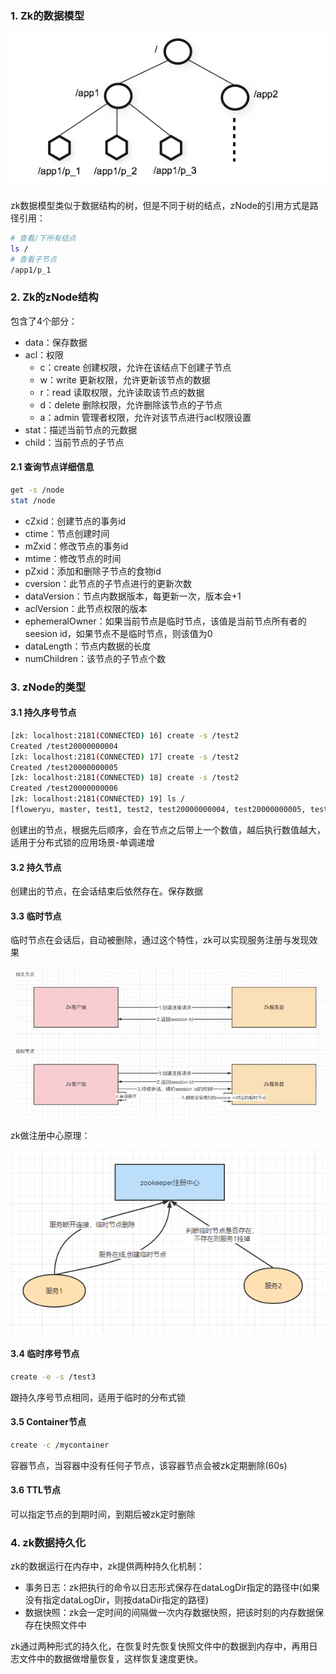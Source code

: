 ### 1. Zk的数据模型

![image-20220327151715121](./assets/202203271517121.png)

zk数据模型类似于数据结构的树，但是不同于树的结点，zNode的引用方式是路径引用：

```bash
# 查看/下所有结点
ls /
# 查看子节点
/app1/p_1
```



### 2. Zk的zNode结构

包含了4个部分：

- data：保存数据
- acl：权限
  - c：create 创建权限，允许在该结点下创建子节点
  - w：write 更新权限，允许更新该节点的数据
  - r：read 读取权限，允许读取该节点的数据
  - d：delete 删除权限，允许删除该节点的子节点
  - a：admin 管理者权限，允许对该节点进行acl权限设置
- stat：描述当前节点的元数据
- child：当前节点的子节点

#### 2.1 查询节点详细信息

```bash
get -s /node
stat /node
```

- cZxid：创建节点的事务id
- ctime：节点创建时间
- mZxid：修改节点的事务id
- mtime：修改节点的时间
- pZxid：添加和删除子节点的食物id
- cversion：此节点的子节点进行的更新次数
- dataVersion：节点内数据版本，每更新一次，版本会+1
- aclVersion：此节点权限的版本
- ephemeralOwner：如果当前节点是临时节点，该值是当前节点所有者的seesion id，如果节点不是临时节点，则该值为0
- dataLength：节点内数据的长度
- numChildren：该节点的子节点个数

### 3. zNode的类型

#### 3.1 持久序号节点

```bash
[zk: localhost:2181(CONNECTED) 16] create -s /test2
Created /test20000000004
[zk: localhost:2181(CONNECTED) 17] create -s /test2
Created /test20000000005
[zk: localhost:2181(CONNECTED) 18] create -s /test2
Created /test20000000006
[zk: localhost:2181(CONNECTED) 19] ls /
[floweryu, master, test1, test2, test20000000004, test20000000005, test20000000006, zookeeper]

```

创建出的节点，根据先后顺序，会在节点之后带上一个数值，越后执行数值越大，适用于分布式锁的应用场景-单调递增

#### 3.2 持久节点

创建出的节点，在会话结束后依然存在。保存数据

#### 3.3 临时节点

临时节点在会话后，自动被删除，通过这个特性，zk可以实现服务注册与发现效果

![image-20220327152922471](./assets/202203271529539.png)

zk做注册中心原理：

![image-20220327153639511](./assets/202203271536873.png)

#### 3.4 临时序号节点

```bash
create -e -s /test3
```

跟持久序号节点相同，适用于临时的分布式锁

#### 3.5 Container节点

```bash
create -c /mycontainer
```

容器节点，当容器中没有任何子节点，该容器节点会被zk定期删除(60s)

#### 3.6 TTL节点

可以指定节点的到期时间，到期后被zk定时删除

### 4. zk数据持久化

zk的数据运行在内存中，zk提供两种持久化机制：

- 事务日志：zk把执行的命令以日志形式保存在dataLogDir指定的路径中(如果没有指定dataLogDir，则按dataDir指定的路径)
- 数据快照：zk会一定时间的间隔做一次内存数据快照，把该时刻的内存数据保存在快照文件中

zk通过两种形式的持久化，在恢复时先恢复快照文件中的数据到内存中，再用日志文件中的数据做增量恢复，这样恢复速度更快。



